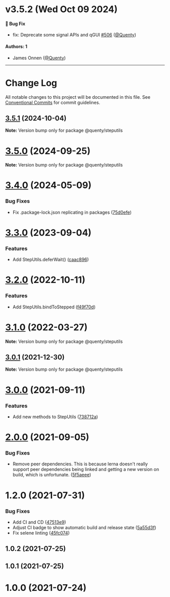 # v3.5.2 (Wed Oct 09 2024)

#### 🐛 Bug Fix

- fix: Deprecate some signal APIs and qGUI [#506](https://github.com/Quenty/NevermoreEngine/pull/506) ([@Quenty](https://github.com/Quenty))

#### Authors: 1

- James Onnen ([@Quenty](https://github.com/Quenty))

---

# Change Log

All notable changes to this project will be documented in this file.
See [Conventional Commits](https://conventionalcommits.org) for commit guidelines.

## [3.5.1](https://github.com/Quenty/NevermoreEngine/compare/@quenty/steputils@3.5.0...@quenty/steputils@3.5.1) (2024-10-04)

**Note:** Version bump only for package @quenty/steputils





# [3.5.0](https://github.com/Quenty/NevermoreEngine/compare/@quenty/steputils@3.4.0...@quenty/steputils@3.5.0) (2024-09-25)

**Note:** Version bump only for package @quenty/steputils





# [3.4.0](https://github.com/Quenty/NevermoreEngine/compare/@quenty/steputils@3.3.0...@quenty/steputils@3.4.0) (2024-05-09)


### Bug Fixes

* Fix .package-lock.json replicating in packages ([75d0efe](https://github.com/Quenty/NevermoreEngine/commit/75d0efeef239f221d93352af71a5b3e930ec23c5))





# [3.3.0](https://github.com/Quenty/NevermoreEngine/compare/@quenty/steputils@3.2.0...@quenty/steputils@3.3.0) (2023-09-04)


### Features

* Add StepUtils.deferWait() ([caac896](https://github.com/Quenty/NevermoreEngine/commit/caac896fc8439d0de87245cf4bdcb534ba2a9efe))





# [3.2.0](https://github.com/Quenty/NevermoreEngine/compare/@quenty/steputils@3.1.0...@quenty/steputils@3.2.0) (2022-10-11)


### Features

* Add StepUtils.bindToStepped ([f49f70d](https://github.com/Quenty/NevermoreEngine/commit/f49f70d870fa9fd8276a9cb0056a40ebeb85c049))





# [3.1.0](https://github.com/Quenty/NevermoreEngine/compare/@quenty/steputils@3.0.1...@quenty/steputils@3.1.0) (2022-03-27)

**Note:** Version bump only for package @quenty/steputils





## [3.0.1](https://github.com/Quenty/NevermoreEngine/compare/@quenty/steputils@3.0.0...@quenty/steputils@3.0.1) (2021-12-30)

**Note:** Version bump only for package @quenty/steputils





# [3.0.0](https://github.com/Quenty/NevermoreEngine/compare/@quenty/steputils@2.0.0...@quenty/steputils@3.0.0) (2021-09-11)


### Features

* Add new methods to StepUtils ([738712a](https://github.com/Quenty/NevermoreEngine/commit/738712a3fea2ccf5ba1d479749d6db73d28a0902))





# [2.0.0](https://github.com/Quenty/NevermoreEngine/compare/@quenty/steputils@1.2.0...@quenty/steputils@2.0.0) (2021-09-05)


### Bug Fixes

* Remove peer dependencies. This is because lerna doesn't really support peer dependencies being linked and getting a new version on build, which is unfortunate. ([5f5aeee](https://github.com/Quenty/NevermoreEngine/commit/5f5aeeea8de9975435309e53679f0ef7064f9dd0))





# 1.2.0 (2021-07-31)


### Bug Fixes

* Add CI and CD ([47513e9](https://github.com/Quenty/NevermoreEngine/commit/47513e9b568162707534af132396dd8756947dd3))
* Adjust CI badge to show automatic build and release state ([5a55d3f](https://github.com/Quenty/NevermoreEngine/commit/5a55d3f19bf8d66a760d67da9b56ed47fab74656))
* Fix selene linting ([45fc074](https://github.com/Quenty/NevermoreEngine/commit/45fc07489ee59127ac6582689f19a0e87c1e5b5a))



## 1.0.2 (2021-07-25)



## 1.0.1 (2021-07-25)



# 1.0.0 (2021-07-24)
